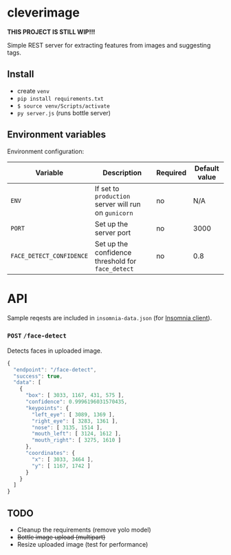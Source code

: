 # cleverimage

**THIS PROJECT IS STILL WIP!!!**

Simple REST server for extracting features from images and suggesting tags.

## Install

- create `venv`
- `pip install requirements.txt`
- `$ source venv/Scripts/activate`
- `py server.js` (runs bottle server)


## Environment variables

Environment configuration:

| Variable | Description | Required  | Default value |
| ----| --- | ---| --- |
| `ENV` | If set to `production` server will run on `gunicorn` | no | N/A |
| `PORT` | Set up the server port | no | 3000 |
| `FACE_DETECT_CONFIDENCE` | Set up the confidence threshold for `face_detect`  | no | 0.8 |

# API 

Sample reqests are included in `insomnia-data.json` (for [Insomnia client](https://insomnia.rest/)).

### `POST` `/face-detect`

Detects faces in uploaded image.

```javascript
{
  "endpoint": "/face-detect",
  "success": true,
  "data": [
    {
      "box": [ 3033, 1167, 431, 575 ],
      "confidence": 0.9996196031570435,
      "keypoints": {
        "left_eye": [ 3089, 1369 ],
        "right_eye": [ 3283, 1361 ],
        "nose": [ 3135, 1514 ],
        "mouth_left": [ 3124, 1612 ],
        "mouth_right": [ 3275, 1610 ]
      },
      "coordinates": {
        "x": [ 3033, 3464 ],
        "y": [ 1167, 1742 ]
      }
    }
  ]
}
```


## TODO

- Cleanup the requirements (remove yolo model)
- ~~Bottle image upload (multipart)~~
- Resize uploaded image (test for performance)